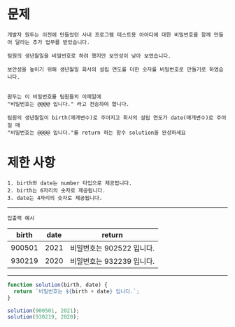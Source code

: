 # 문제

```
개발자 원두는 이전에 만들었던 사내 프로그램 테스트용 아아디에 대한 비밀번호를 함께 만들어 달라는 추가 업무를 받았습니다.

팀원의 생년월일을 비밀번호로 하려 했지만 보안성이 낮아 보였습니다.

보안성을 높이기 위해 생년월일 회사의 설립 연도를 더한 숫자를 비밀번호로 만들기로 하였습니다.


원두는 이 비밀번호를 팀원들의 이메일에
"비밀번호는 @@@@ 입니다." 라고 전송하여 합니다.

팀원의 생년월일이 birth(매개변수)로 주어지고 회사의 설립 연도가 date(매개변수)로 주어질 때
"비밀번호는 @@@@ 입니다."를 return 하는 함수 solution을 완성하세요

```

# 제한 사항

```
1. birth와 date는 number 타입으로 제공됩니다.
2. birth는 6자리의 숫자로 제공됩니다.
3. date는 4자리의 숫자로 제공됩니다.
```

---

`입출력 예시`

| birth  | date |          return           |
| :----: | :--: | :-----------------------: |
| 900501 | 2021 | 비밀번호는 902522 입니다. |
| 930219 | 2020 | 비밀번호는 932239 입니다. |

---

```js
function solution(birth, date) {
  return `비밀번호는 ${birth + date} 입니다.`;
}

solution(900501, 2021);
solution(930219, 2020);
```

